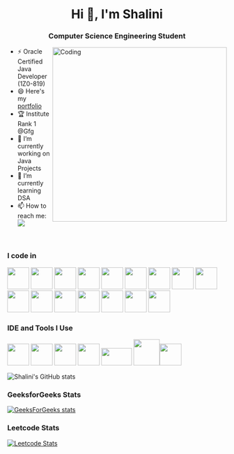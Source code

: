 
<h1 align="center">Hi 👋, I'm Shalini</h1>
<h3 align="center">Computer Science Engineering Student</h3>
<img align="right" alt="Coding" width="400" src=https://cdn.dribbble.com/users/1063314/screenshots/3020974/tdsocial_dribbble.gif>


<!--
**Shalini-Ganeshan/Shalini-Ganeshan** is a ✨ _special_ ✨ repository because its `README.md` (this file) appears on your GitHub profile.

Here are some ideas to get you started:
-->
- ⚡ Oracle Certified Java Developer (1Z0-819)
- 😄 Here's my [portfolio](https://shaliniganeshan.netlify.app/)
- 🏆 Institute Rank 1 @Gfg
- 🔭 I’m currently working on Java Projects
- 🌱 I’m currently learning DSA
- 📫 How to reach me: <br />
 [<img src="https://img.shields.io/badge/LinkedIn-0077B5?style=for-the-badge&logo=linkedin&logoColor=white" />](https://www.linkedin.com/in/shalini-ganeshan-38585b248/)
 <br />

### I code in

<img height="50" width="50" src="https://img.icons8.com/color/48/000000/c-programming.png" /> <img height="50" width="50" src="https://img.icons8.com/color/48/000000/c-plus-plus-logo.png" /> <img height="50" width="50" src="https://img.icons8.com/color/48/000000/java-coffee-cup-logo.png" />
<img height="50" width="50" src="https://img.icons8.com/color/48/000000/python.png" /> <img height="50" width="50" src="https://img.icons8.com/color/48/000000/html-5.png" /> <img height="50" width="50" src="https://img.icons8.com/color/48/000000/css3.png" />  <img height="50" width="50" src="https://img.icons8.com/color/48/000000/bootstrap.png" />
<img height="50" width="50" src="https://img.icons8.com/color/48/000000/javascript.png"/> <img height="50" width="50" src="https://img.icons8.com/color/48/000000/react-native.png"/> <img height="50" width="50" src="https://img.icons8.com/color/48/000000/google-firebase-console.png"/> <img height="50" width="50" src="https://img.icons8.com/color/48/000000/mysql-logo.png"/> <img height="50" width="50" src="https://img.icons8.com/color/48/000000/mongodb.png"/> <img height="50" width="50" src="https://img.icons8.com/color/48/000000/nodejs.png"/> <img height="50" width="50" src="https://img.icons8.com/color/48/000000/spring-logo.png"/> <img height="50" width="50" src="https://img.icons8.com/color/48/null/graphql.png"/> <img height="50" width="50" src="https://www.pngall.com/wp-content/uploads/5/Linux-Logo-PNG-Download-Image.png"/>

### IDE and Tools I Use
<img height="50" width="50" src="https://img.icons8.com/color/48/000000/visual-studio-code-2019.png"/>  <img height="50" width="50" src="https://img.icons8.com/color/50/000000/git.png"/>  <img height="50" src="https://img.icons8.com/?size=100&id=61466&format=png&color=000000"/> <img height="50" src="https://img.icons8.com/color/480/null/notion--v1.png" /> <img height="40" width="70" src="https://creazilla-store.fra1.digitaloceanspaces.com/icons/3253696/docker-icon-icon-md.png"/> <img height="60" width="60" src="https://products.containerize.com/fr/live-chat/botpress/menu_image.png"/><img height="50" src="https://img.shields.io/badge/Netlify-00C7B7?style=for-the-badge&logo=netlify&logoColor=white"/>


![Shalini's GitHub stats](https://github-readme-stats.vercel.app/api?username=Shalini-Ganeshan&theme=dark&show_icons=true&&hide=issues,contribs)

### GeeksforGeeks Stats

[![GeeksForGeeks stats](https://gfgstatscard.vercel.app/shalini_288)](https://www.geeksforgeeks.org/user/shalini_288/)



### Leetcode Stats
[![Leetcode Stats](https://leetcard.jacoblin.cool/shalini_288?ext=contest&theme=dark)](https://leetcode.com/shalini_288)









